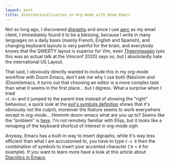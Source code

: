 ```yaml
---
layout: post
title: Internationalization in Org-mode with Doom Emacs
---
```

Not so long ago, I discovered [digraphs](https://vim.fandom.com/wiki/Entering_special_characters) 
and since I use [aerc](https://aerc-mail.org/) as my email client, I immediately 
found it to be a blessing, because I write in many languages on a daily basis 
(mainly French, English and Spanish), and changing keyboard layouts is very painful 
for the brain, and everybody knows that the QWERTY layout is superior for Vim, even 
[Theprimeagen](https://youtu.be/tCktGgPQ3D0?t=1435) (yes this was an actual talk 
at the Vimconf 2020) says so, but I absolutedly hate the international US Layout.

That said, I obviously directly wanted to include 
this in my org-mode workflow with Doom Emacs, don't ask me why I use both (Neo)vim 
and (Doom)emacs, it turns out that choosing an editor is a more complex task than 
what it seems in the first place... but I digress. What a surprise when I tried  
`<C-K>` and it jumped to the parent tree instead of showing the "right" behaviour, a quick look at the 
[evil's symbols definition](https://github.com/emacs-evil/evil/blob/3f3b2fea87172f155e5f91d75f0fb69d8648acf2/evil-maps.el#L369) 
shows that it's obviously not the culprit, moreover the feature seems to work 
everywhere except in org-mode... Hmmmh doom-emacs what are you up to? Seems like 
the "problem" is [here](https://github.com/hlissner/doom-emacs/blob/848cc117c4555c424fcd7f16d363b5da8118f36d/modules/lang/org/config.el#L981). 
I'm not remotely familiar with Elisp, but it looks like a remaping of 
the keyboard shortcut of interest in org-mode *sigh*.

Anyway, Emacs has a built-in way to insert digraphs, while it's way less efficient 
than what I am accustomed to, you have to type `C-x 8` then the combination of symbols 
to insert your accented character ('e = é for example). If you want to learn more 
have a look at this article about 
[Diacritics in Emacs](https://masteringemacs.org/article/diacritics-in-emacs).

